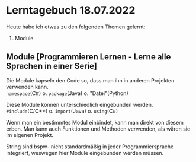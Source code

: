 # Lerntagebuch 18.07.2022
Heute habe ich etwas zu den folgenden Themen gelernt:
1. Module
## Module [Programmieren Lernen - Lerne alle Sprachen in einer Serie]
Die Module kapseln den Code so, dass man ihn in anderen Projekten verwenden kann.  
`namespace`(C#) o. `package`(Java) o. "Datei"(Python)  

Diese Module können unterschiedlich eingebunden werden.  
`#include`(C/C++) o. `import`(Java) o. `using`(C#)

Wenn man ein bestimmtes Modul einbindet, kann man direkt von diesem erben. Man kann auch Funktionen und Methoden verwenden, als wären sie im eigenen Projekt.  

String sind bspw- nicht standardmäßig in jeder Programmiersprache integriert, weswegen hier Module eingebunden werden müssen.  